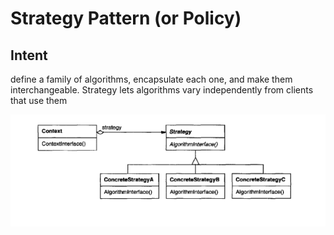 # Strategy Pattern (or Policy)

## Intent

define a family of algorithms, encapsulate each one, and make them interchangeable. 
Strategy lets algorithms vary independently from clients that use them

![img.png](../../../../../../resources/strategyPattern.png)

